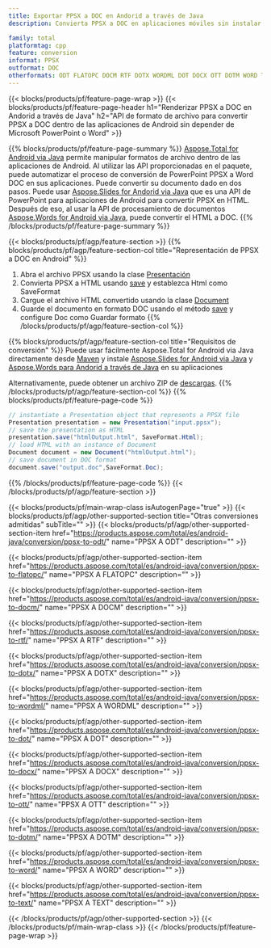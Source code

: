 ```yaml
---
title: Exportar PPSX a DOC en Andorid a través de Java
description: Convierta PPSX a DOC en aplicaciones móviles sin instalar ningún software

family: total
platformtag: cpp
feature: conversion
informat: PPSX
outformat: DOC
otherformats: ODT FLATOPC DOCM RTF DOTX WORDML DOT DOCX OTT DOTM WORD TEXT
---
```

{{< blocks/products/pf/feature-page-wrap >}}
{{< blocks/products/pf/feature-page-header h1="Renderizar PPSX a DOC en Andorid a través de Java" h2="API de formato de archivo para convertir PPSX a DOC dentro de las aplicaciones de Android sin depender de Microsoft PowerPoint o Word" >}}

{{% blocks/products/pf/feature-page-summary %}}
[Aspose.Total for Android via Java](https://products.aspose.com/total/android-java/) permite manipular formatos de archivo dentro de las aplicaciones de Android. Al utilizar las API proporcionadas en el paquete, puede automatizar el proceso de conversión de PowerPoint PPSX a Word DOC en sus aplicaciones.
Puede convertir su documento dado en dos pasos. Puede usar [Aspose.Slides for Andorid via Java](https://products.aspose.com/slides/android-java/) que es una API de PowerPoint para aplicaciones de Android para convertir PPSX en HTML. Después de eso, al usar la API de procesamiento de documentos [Aspose.Words for Android via Java](https://products.aspose.com/words/android-java/), puede convertir el HTML a DOC. 
{{% /blocks/products/pf/feature-page-summary  %}}

{{< blocks/products/pf/agp/feature-section >}}
{{% blocks/products/pf/agp/feature-section-col title="Representación de PPSX a DOC en Android" %}}
1. Abra el archivo PPSX usando la clase [Presentación](https://reference.aspose.com/slides/java/com.aspose.slides/Presentation)
2. Convierta PPSX a HTML usando [save](https://reference.aspose.com/slides/java/com.aspose.slides/Presentation#save-java.lang.String-int-com.aspose.slides.ISaveOptions-) y establezca Html como SaveFormat
3. Cargue el archivo HTML convertido usando la clase [Document](https://reference.aspose.com/words/java/com.aspose.words/Document)
4. Guarde el documento en formato DOC usando el método [save](https://reference.aspose.com/words/java/com.aspose.words/Document#save(java.lang.String,int)) y configure Doc como Guardar formato
{{% /blocks/products/pf/agp/feature-section-col %}}

{{% blocks/products/pf/agp/feature-section-col title="Requisitos de conversión" %}}
Puede usar fácilmente Aspose.Total for Android via Java directamente desde [Maven](https://repository.aspose.com/webapp/#/artifacts/browse/tree/General/repo/com/aspose/aspose-total) y instale [Aspose.Slides for Android via Java](https://docs.aspose.com/slides/androidjava/install-aspose-slides-for-android-via-java/) y [Aspose.Words para Andorid a través de Java](https://docs.aspose.com/words/java/install-aspose-words-for-android-via-java/#install-asposewords-for-android-via-java-from-maven-repository) en su aplicaciones

Alternativamente, puede obtener un archivo ZIP de [descargas](https://releases.aspose.com/total/androidjava).
{{% /blocks/products/pf/agp/feature-section-col %}}
{{% blocks/products/pf/feature-page-code %}}
```cs
// instantiate a Presentation object that represents a PPSX file
Presentation presentation = new Presentation("input.ppsx");
// save the presentation as HTML
presentation.save("htmlOutput.html", SaveFormat.Html);
// load HTML with an instance of Document
Document document = new Document("htmlOutput.html");
// save document in DOC format
document.save("output.doc",SaveFormat.Doc);   
```

{{% /blocks/products/pf/feature-page-code %}}
{{< /blocks/products/pf/agp/feature-section >}}

{{< blocks/products/pf/main-wrap-class isAutogenPage="true" >}}
{{< blocks/products/pf/agp/other-supported-section title="Otras conversiones admitidas" subTitle="" >}}
{{< blocks/products/pf/agp/other-supported-section-item href="https://products.aspose.com/total/es/android-java/conversion/ppsx-to-odt/" name="PPSX A ODT" description="" >}}

{{< blocks/products/pf/agp/other-supported-section-item href="https://products.aspose.com/total/es/android-java/conversion/ppsx-to-flatopc/" name="PPSX A FLATOPC" description="" >}}

{{< blocks/products/pf/agp/other-supported-section-item href="https://products.aspose.com/total/es/android-java/conversion/ppsx-to-docm/" name="PPSX A DOCM" description="" >}}

{{< blocks/products/pf/agp/other-supported-section-item href="https://products.aspose.com/total/es/android-java/conversion/ppsx-to-rtf/" name="PPSX A RTF" description="" >}}

{{< blocks/products/pf/agp/other-supported-section-item href="https://products.aspose.com/total/es/android-java/conversion/ppsx-to-dotx/" name="PPSX A DOTX" description="" >}}

{{< blocks/products/pf/agp/other-supported-section-item href="https://products.aspose.com/total/es/android-java/conversion/ppsx-to-wordml/" name="PPSX A WORDML" description="" >}}

{{< blocks/products/pf/agp/other-supported-section-item href="https://products.aspose.com/total/es/android-java/conversion/ppsx-to-dot/" name="PPSX A DOT" description="" >}}

{{< blocks/products/pf/agp/other-supported-section-item href="https://products.aspose.com/total/es/android-java/conversion/ppsx-to-docx/" name="PPSX A DOCX" description="" >}}

{{< blocks/products/pf/agp/other-supported-section-item href="https://products.aspose.com/total/es/android-java/conversion/ppsx-to-ott/" name="PPSX A OTT" description="" >}}

{{< blocks/products/pf/agp/other-supported-section-item href="https://products.aspose.com/total/es/android-java/conversion/ppsx-to-dotm/" name="PPSX A DOTM" description="" >}}

{{< blocks/products/pf/agp/other-supported-section-item href="https://products.aspose.com/total/es/android-java/conversion/ppsx-to-word/" name="PPSX A WORD" description="" >}}

{{< blocks/products/pf/agp/other-supported-section-item href="https://products.aspose.com/total/es/android-java/conversion/ppsx-to-text/" name="PPSX A TEXT" description="" >}}


{{< /blocks/products/pf/agp/other-supported-section >}}
{{< /blocks/products/pf/main-wrap-class >}}
{{< /blocks/products/pf/feature-page-wrap >}}